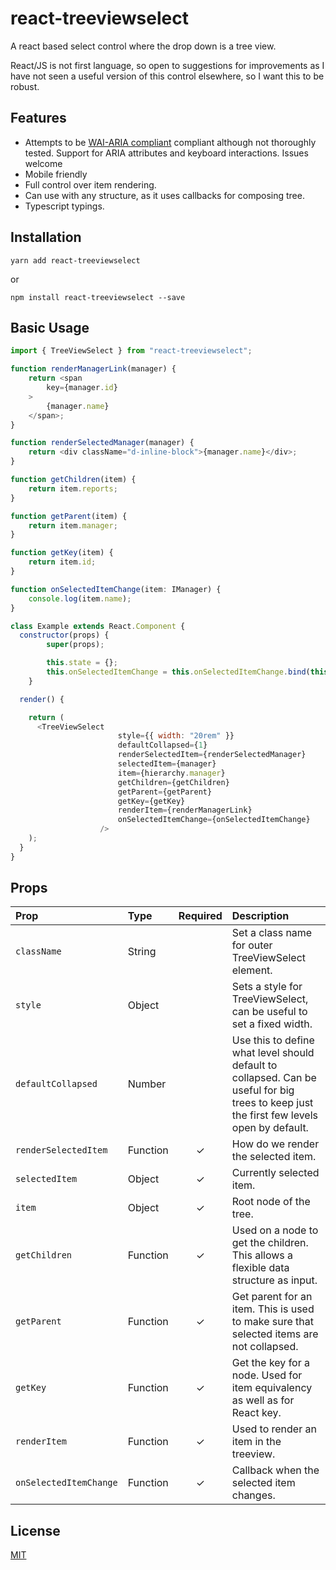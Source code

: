 # react-treeviewselect
A react based select control where the drop down is a tree view.

React/JS is not first language, so open to suggestions for improvements as I have not seen a useful version of this control elsewhere, so I want this to be robust.

## Features

* Attempts to be [WAI-ARIA compliant](https://rawgit.com/w3c/aria-practices/master/aria-practices-DeletedSectionsArchive.html#autocomplete) compliant although not thoroughly tested.  Support for ARIA attributes and keyboard interactions.  Issues welcome
* Mobile friendly
* Full control over item rendering.
* Can use with any structure, as it uses callbacks for composing tree.
* Typescript typings.

## Installation

```shell
yarn add react-treeviewselect
```

or

```shell
npm install react-treeviewselect --save
```

## Basic Usage

```js
import { TreeViewSelect } from "react-treeviewselect";

function renderManagerLink(manager) {
    return <span
        key={manager.id}
    >
        {manager.name}
    </span>;
}

function renderSelectedManager(manager) {
    return <div className="d-inline-block">{manager.name}</div>;
}

function getChildren(item) {
    return item.reports;
}

function getParent(item) {
    return item.manager;
}

function getKey(item) {
    return item.id;
}

function onSelectedItemChange(item: IManager) {
    console.log(item.name);
}

class Example extends React.Component {
  constructor(props) {
        super(props);

        this.state = {};
        this.onSelectedItemChange = this.onSelectedItemChange.bind(this);
    }

  render() {

    return (
      <TreeViewSelect
                        style={{ width: "20rem" }}
                        defaultCollapsed={1}
                        renderSelectedItem={renderSelectedManager}
                        selectedItem={manager}
                        item={hierarchy.manager}
                        getChildren={getChildren}
                        getParent={getParent}
                        getKey={getKey}
                        renderItem={renderManagerLink}
                        onSelectedItemChange={onSelectedItemChange}
                    />
    );
  }
}
```

## Props

| Prop | Type | Required | Description |
| :--- | :--- | :---: | :--- |
| `className` | String | | Set a class name for outer TreeViewSelect element. |
| `style` | Object | | Sets a style for TreeViewSelect, can be useful to set a fixed width. |
| `defaultCollapsed` | Number | | Use this to define what level should default to collapsed.  Can be useful for big trees to keep just the first few levels open by default. |
| `renderSelectedItem` | Function | ✓ | How do we render the selected item. |
| `selectedItem` | Object | ✓ | Currently selected item. |
| `item` | Object | ✓ | Root node of the tree. |
| `getChildren` | Function | ✓ | Used on a node to get the children.  This allows a flexible data structure as input. |
| `getParent` | Function | ✓ | Get parent for an item.  This is used to make sure that selected items are not collapsed. |
| `getKey` | Function | ✓ | Get the key for a node.  Used for item equivalency as well as for React key. |
| `renderItem` | Function | ✓ | Used to render an item in the treeview. |
| `onSelectedItemChange` | Function | ✓ | Callback when the selected item changes. |


## License

[MIT](https://github.com/cleverguy25/react-treeviewselect/blob/master/LICENSE)
